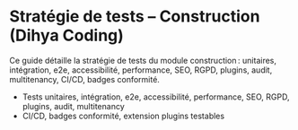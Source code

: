 # Stratégie de tests – Construction (Dihya Coding)

Ce guide détaille la stratégie de tests du module construction : unitaires, intégration, e2e, accessibilité, performance, SEO, RGPD, plugins, audit, multitenancy, CI/CD, badges conformité.

- Tests unitaires, intégration, e2e, accessibilité, performance, SEO, RGPD, plugins, audit, multitenancy
- CI/CD, badges conformité, extension plugins testables
